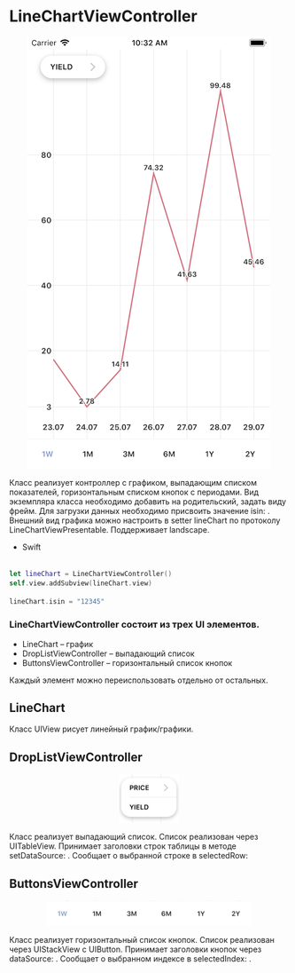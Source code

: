 # LineChartViewController

<p align="center" >
<img src="screenshots/chart_image.png">
</p>

Класс реализует контроллер с графиком, выпадающим списком показателей, горизонтальным списком кнопок с периодами. Вид экземпляра класса необходимо добавить на родительский, задать виду фрейм. Для загрузки данных необходимо присвоить значение isin: . Внешний вид графика можно настроить в setter lineChart по протоколу LineChartViewPresentable. Поддерживает landscape.

* Swift

```swift

let lineChart = LineChartViewController()
self.view.addSubview(lineChart.view)

lineChart.isin = "12345"
```

### LineChartViewController состоит из трех UI элементов. 
- LineChart – график
- DropListViewController – выпадающий список
- ButtonsViewController – горизонтальный список кнопок

Каждый элемент можно переиспользовать отдельно от остальных.


## LineChart

Класс UIView рисует линейный график/графики.

## DropListViewController

<p align="center" >
<img src="screenshots/drop_list_image.png">
</p>

Класс реализует выпадающий список. Список реализован через UITableView. Принимает заголовки строк таблицы в методе setDataSource: . Сообщает о выбранной строке в selectedRow:

## ButtonsViewController

<p align="center" >
<img src="screenshots/buttons_image.png">
</p>

Класс реализует горизонтальный список кнопок. Список реализован через UIStackView с UIButton. Принимает заголовки кнопок через dataSource: .  Сообщает о выбранном индексе в selectedIndex: .
